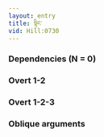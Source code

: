 ```yaml
---
layout: entry
title: སྟིང་
vid: Hill:0730
---
```

### Dependencies (N = 0)


### Overt 1-2


### Overt 1-2-3


### Oblique arguments
